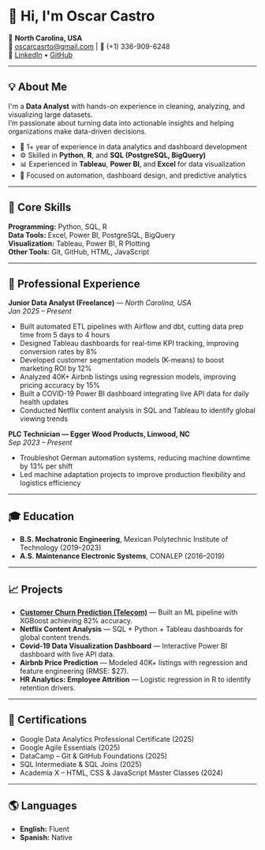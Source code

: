 # 👋 Hi, I'm Oscar Castro

📍 **North Carolina, USA**  
📧 oscarcasrto@gmail.com | 📱 (+1) 336-909-6248  
🔗 [LinkedIn](www.linkedin.com/in/oscar-castro-a7932a211) • [GitHub](https://github.com/johndoe)

---

## 💡 About Me
I'm a **Data Analyst** with hands-on experience in cleaning, analyzing, and visualizing large datasets.  
I’m passionate about turning data into actionable insights and helping organizations make data-driven decisions.

- 🧠 1+ year of experience in data analytics and dashboard development  
- ⚙️ Skilled in **Python**, **R**, and **SQL (PostgreSQL, BigQuery)**  
- 📊 Experienced in **Tableau**, **Power BI**, and **Excel** for data visualization  
- 🚀 Focused on automation, dashboard design, and predictive analytics  

---

## 🧰 Core Skills

**Programming:** Python, SQL, R  
**Data Tools:** Excel, Power BI, PostgreSQL, BigQuery  
**Visualization:** Tableau, Power BI, R Plotting  
**Other Tools:** Git, GitHub, HTML, JavaScript  

---

## 💼 Professional Experience

**Junior Data Analyst (Freelance)** — *North Carolina, USA*  
*Jan 2025 – Present*  
- Built automated ETL pipelines with Airflow and dbt, cutting data prep time from 5 days to 4 hours  
- Designed Tableau dashboards for real-time KPI tracking, improving conversion rates by 8%  
- Developed customer segmentation models (K-means) to boost marketing ROI by 12%  
- Analyzed 40K+ Airbnb listings using regression models, improving pricing accuracy by 15%  
- Built a COVID-19 Power BI dashboard integrating live API data for daily health updates  
- Conducted Netflix content analysis in SQL and Tableau to identify global viewing trends  

**PLC Technician — Egger Wood Products, Linwood, NC**  
*Sep 2023 – Present*  
- Troubleshot German automation systems, reducing machine downtime by 13% per shift  
- Led machine adaptation projects to improve production flexibility and logistics efficiency  

---

## 🎓 Education
- **B.S. Mechatronic Engineering**, Mexican Polytechnic Institute of Technology (2019–2023)  
- **A.S. Maintenance Electronic Systems**, CONALEP (2016–2019)  

---

## 📈 Projects

- **[Customer Churn Prediction (Telecom)](https://github.com/username/churn-prediction)** — Built an ML pipeline with XGBoost achieving 82% accuracy.  
- **Netflix Content Analysis** — SQL + Python + Tableau dashboards for global content trends.  
- **Covid-19 Data Visualization Dashboard** — Interactive Power BI dashboard with live API data.  
- **Airbnb Price Prediction** — Modeled 40K+ listings with regression and feature engineering (RMSE: $27).  
- **HR Analytics: Employee Attrition** — Logistic regression in R to identify retention drivers.  

---

## 🏅 Certifications
- Google Data Analytics Professional Certificate (2025)  
- Google Agile Essentials (2025)  
- DataCamp – Git & GitHub Foundations (2025)  
- SQL Intermediate & SQL Joins (2025)  
- Academia X – HTML, CSS & JavaScript Master Classes (2024)  

---

## 🌎 Languages
- **English:** Fluent  
- **Spanish:** Native  

